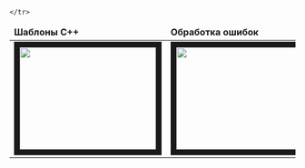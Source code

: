 <table>
	<thead>
	<tr>
		<td><b>Шаблоны С++</b></td>
		<td><b>Обработка ошибок</b></td>
		<td><b>Mercurial</b></td>	
	</tr>
	</thead>
	<tr>
		<td>
			<a href="http://www.youtube.com/watch?feature=player_embedded&v=qI2UNyjgjls" target="_blank">
				<img src="http://img.youtube.com/vi/qI2UNyjgjls/0.jpg" width="240" height="180" border="10" />
			</a>
		</td>
		<td>
			<a href="http://www.youtube.com/watch?feature=player_embedded&v=3vJOvloct7I" target="_blank">
				<img src="http://img.youtube.com/vi/3vJOvloct7I/0.jpg" width="240" height="180" border="10" />
			</a>
		</td>
		<td>
			<a href="http://www.youtube.com/watch?feature=player_embedded&v=qj9bMvGkfug" target="_blank">
				<img src="http://img.youtube.com/vi/qj9bMvGkfug/0.jpg" width="240" height="180" border="10" />
			</a>
		</td>
		
	</tr>
</table>
